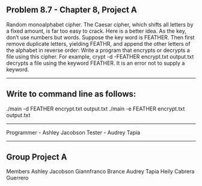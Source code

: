 Problem 8.7 - Chapter 8, Project A
---------------------------------------------
Random monoalphabet cipher.
The Caesar cipher, which shifts all letters by a fixed amount, is far too easy to crack.
Here is a better idea. As the key, don’t use numbers but words.
Suppose the key word is FEATHER. Then first remove duplicate letters, yielding FEATHR,
and append the other letters of the alphabet in reverse order:
Write a program that encrypts or decrypts a file using this cipher. For example,
crypt -d -FEATHER encrypt.txt output.txt
decrypts a file using the keyword FEATHER. It is an error not to supply a keyword.

---------------------------------------------

Write to command line as follows:
---------------------------------------------
./main -d FEATHER encrypt.txt output.txt
./main -e FEATHER encrypt.txt output.txt

---------------------------------------------

Programmer - Ashley Jacobson
Tester - Audrey Tapia

---------------------------------------------

Group Project A 
---------------------------------------------
Members
Ashley Jacobson
Giannfranco Brance
Audrey Tapia
Heily Cabrera Guerrero
